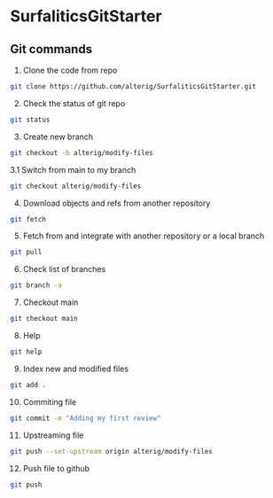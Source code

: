 # SurfaliticsGitStarter

## Git commands

1. Clone the code from repo

```bash
git clone https://github.com/alterig/SurfaliticsGitStarter.git
```
2. Check the status of git repo

```bash
git status
```

3. Create new branch

```bash
git checkout -b alterig/modify-files
```
3.1  Switch from main to my branch

```bash
git checkout alterig/modify-files
```
4. Download objects and refs from another repository
```bash
git fetch
```

5. Fetch from and integrate with another repository or a local branch

```bash
git pull
```

6. Check list of branches
```bash
git branch -a
```
7. Checkout main
```bash
git checkout main
```
8. Help
```bash
git help
```
9. Index new and modified files
```bash
git add .
```
10. Commiting file

```bash
git commit -m "Adding my first review"
```
11. Upstreaming file
```bash
git push --set-upstream origin alterig/modify-files
```
12. Push file to github
```bash
git push
```